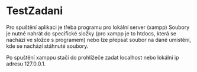# TestZadani
Pro spuštění aplikaci je třeba programu pro lokální server (xampp)
Soubory je nutné nahrát do specifické složky (pro xampp je to htdocs, která se nachází ve složce s programem) nebo lze přepsat soubor na dané umístění, kde se nachází stáhnuté soubory.

Po spuštění xamppu stačí do prohlížeče zadat localhost nebo lokální ip adresu 127.0.0.1.
